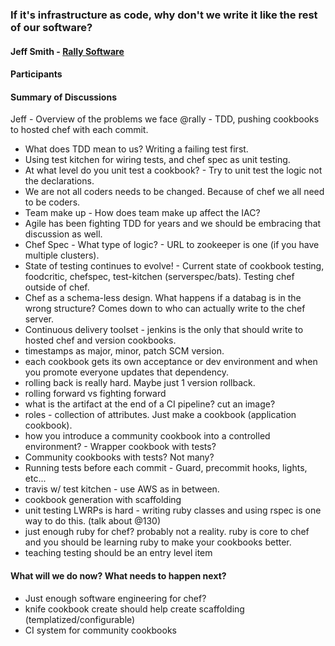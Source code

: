 ### If it's infrastructure as code, why don't we write it like the rest of our software?
#### Jeff Smith - [Rally Software](http://github.com/RallySoftware-cookbooks)
#### Participants

#### Summary of Discussions
Jeff - Overview of the problems we face @rally - TDD, pushing cookbooks to hosted chef with each commit.

* What does TDD mean to us? Writing a failing test first.
* Using test kitchen for wiring tests, and chef spec as unit testing.
* At what level do you unit test a cookbook? - Try to unit test the logic not the declarations. 
* We are not all coders needs to be changed. Because of chef we all need to be coders.
* Team make up - How does team make up affect the IAC? 
* Agile has been fighting TDD for years and we should be embracing that discussion as well. 
* Chef Spec - What type of logic? - URL to zookeeper is one (if you have multiple clusters). 
* State of testing continues to evolve! - Current state of cookbook testing, foodcritic, chefspec, test-kitchen (serverspec/bats). Testing chef outside of chef.
* Chef as a schema-less design. What happens if a databag is in the wrong structure? Comes down to who can actually write to the chef server. 
* Continuous delivery toolset - jenkins is the only that should write to hosted chef and version cookbooks.
* timestamps as major, minor, patch SCM version.
* each cookbook gets its own acceptance or dev environment and when you promote everyone updates that dependency.
* rolling back is really hard. Maybe just 1 version rollback. 
* rolling forward vs fighting forward
* what is the artifact at the end of a CI pipeline? cut an image?
* roles - collection of attributes. Just make a cookbook (application cookbook). 
* how you introduce a community cookbook into a controlled environment? - Wrapper cookbook with tests? 
* Community cookbooks with tests? Not many? 
* Running tests before each commit - Guard, precommit hooks, lights, etc...
* travis w/ test kitchen - use AWS as in between.
* cookbook generation with scaffolding
* unit testing LWRPs is hard - writing ruby classes and using rspec is one way to do this. (talk about @130)
* just enough ruby for chef? probably not a reality. ruby is core to chef and you should be learning ruby to make your cookbooks better.
* teaching testing should be an entry level item

#### What will we do now?  What needs to happen next?
* Just enough software engineering for chef? 
* knife cookbook create should help create scaffolding (templatized/configurable)
* CI system for community cookbooks
